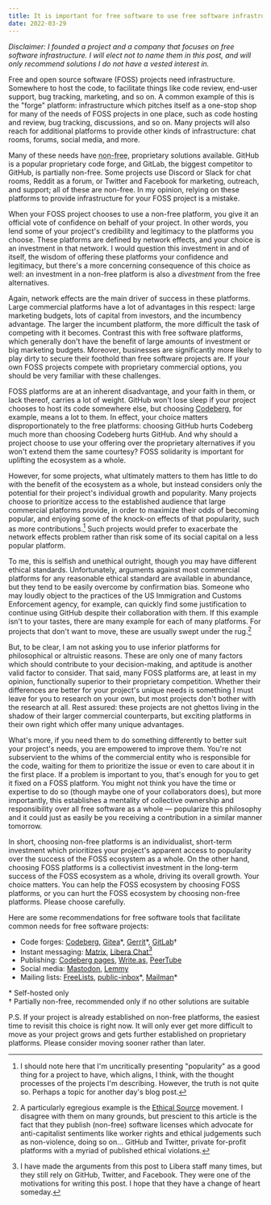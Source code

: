 ```yaml
---
title: It is important for free software to use free software infrastructure
date: 2022-03-29
---
```


*Disclaimer: I founded a project and a company that focuses on free software
infrastructure. I will elect not to name them in this post, and will only
recommend solutions I do not have a vested interest in.*

Free and open source software (FOSS) projects need infrastructure. Somewhere to
host the code, to facilitate things like code review, end-user support, bug
tracking, marketing, and so on. A common example of this is the "forge"
platform: infrastructure which pitches itself as a one-stop shop for many of the
needs of FOSS projects in one place, such as code hosting and review, bug
tracking, discussions, and so on. Many projects will also reach for additional
platforms to provide other kinds of infrastructure: chat rooms, forums, social
media, and more.

Many of these needs have <abbr title="Projects which do not use a license compatible with the Free Software guidelines, i.e. non-FOSS.">non-free</abbr>,
proprietary solutions available. GitHub is a popular proprietary code forge, and
GitLab, the biggest competitor to GitHub, is partially non-free. Some projects
use Discord or Slack for chat rooms, Reddit as a forum, or Twitter and Facebook
for marketing, outreach, and support; all of these are non-free. In my opinion,
relying on these platforms to provide infrastructure for your FOSS project is a
mistake.

When your FOSS project chooses to use a non-free platform, you give it an
official vote of confidence on behalf of your project. In other words, you lend
some of your project's credibility and legitimacy to the platforms you choose.
These platforms are defined by network effects, and your choice is an investment
in that network. I would question this investment in and of itself, the wisdom
of offering these platforms your confidence and legitimacy, but there's a more
concerning consequence of this choice as well: an investment in a non-free
platform is also a *divestment* from the free alternatives.

Again, network effects are the main driver of success in these platforms. Large
commercial platforms have a lot of advantages in this respect: large marketing
budgets, lots of capital from investors, and the incumbency advantage. The
larger the incumbent platform, the more difficult the task of competing with it
becomes. Contrast this with free software platforms, which generally don't have
the benefit of large amounts of investment or big marketing budgets. Moreover,
businesses are significantly more likely to play dirty to secure their foothold
than free software projects are. If your own FOSS projects compete with
proprietary commercial options, you should be very familiar with these
challenges.

FOSS platforms are at an inherent disadvantage, and your faith in them, or lack
thereof, carries a lot of weight. GitHub won't lose sleep if your project
chooses to host its code somewhere else, but choosing [Codeberg], for example,
means a lot to them. In effect, your choice matters disproportionately to the
free platforms: choosing GitHub hurts Codeberg much more than choosing Codeberg
hurts GitHub. And why should a project choose to use your offering over the
proprietary alternatives if you won't extend them the same courtesy? FOSS
solidarity is important for uplifting the ecosystem as a whole.

[Codeberg]: https://codeberg.org

However, for some projects, what ultimately matters to them has little to do
with the benefit of the ecosystem as a whole, but instead considers only the
potential for their project's individual growth and popularity. Many projects
choose to prioritize access to the established audience that large commercial
platforms provide, in order to maximize their odds of becoming popular, and
enjoying some of the knock-on effects of that popularity, such as more
contributions.[^popular] Such projects would prefer to exacerbate the network
effects problem rather than risk some of its social capital on a less popular
platform.

[^popular]: I should note here that I'm uncritically presenting "popularity" as a good thing for a project to have, which aligns, I think, with the thought processes of the projects I'm describing. However, the truth is not quite so. Perhaps a topic for another day's blog post.

To me, this is selfish and unethical outright, though you may have different
ethical standards. Unfortunately, arguments against most commercial platforms
for any reasonable ethical standard are available in abundance, but they tend to
be easily overcome by confirmation bias. Someone who may loudly object to the
practices of the US Immigration and Customs Enforcement agency, for example, can
quickly find some justification to continue using GitHub despite their
collaboration with them. If this example isn't to your tastes, there are many
example for each of many platforms. For projects that don't want to move, these
are usually swept under the rug.[^1]

[^1]: A particularly egregious example is the [Ethical Source](https://ethicalsource.dev/) movement. I disagree with them on many grounds, but prescient to this article is the fact that they publish (non-free) software licenses which advocate for anti-capitalist sentiments like worker rights and ethical judgements such as non-violence, doing so on... GitHub and Twitter, private for-profit platforms with a myriad of published ethical violations.

But, to be clear, I am not asking you to use inferior platforms for
philosophical or altruistic reasons. These are only one of many factors which
should contribute to your decision-making, and aptitude is another valid factor
to consider. That said, many FOSS platforms are, at least in my opinion,
functionally superior to their proprietary competition. Whether their
differences are better for your project's unique needs is something I must leave
for you to research on your own, but most projects don't bother with the
research at all. Rest assured: these projects are not ghettos living in the
shadow of their larger commercial counterparts, but exciting platforms in their
own right which offer many unique advantages.

What's more, if you need them to do something differently to better suit your
project's needs, you are empowered to improve them. You're not subservient to
the whims of the commercial entity who is responsible for the code, waiting for
them to prioritize the issue or even to care about it in the first place. If a
problem is important to you, that's enough for you to get it fixed on a FOSS
platform. You might not think you have the time or expertise to do so (though
maybe one of your collaborators does), but more importantly, this establishes a
mentality of collective ownership and responsibility over all free software as a
whole&nbsp;&mdash; popularize this philosophy and it could just as easily be you
receiving a contribution in a similar manner tomorrow.

In short, choosing non-free platforms is an individualist, short-term investment
which prioritizes your project's apparent access to popularity over the success
of the FOSS ecosystem as a whole. On the other hand, choosing FOSS platforms is
a collectivist investment in the long-term success of the FOSS ecosystem as a
whole, driving its overall growth. Your choice matters. You can help the FOSS
ecosystem by choosing FOSS platforms, or you can hurt the FOSS ecosystem by
choosing non-free platforms. Please choose carefully.

Here are some recommendations for free software tools that facilitate common
needs for free software projects:

- Code forges: [Codeberg], [Gitea]\*, [Gerrit]\*, [GitLab]†
- Instant messaging: [Matrix], [Libera Chat](https://libera.chat)[^2]
- Publishing: [Codeberg pages], [Write.as], [PeerTube]
- Social media: [Mastodon], [Lemmy]
- Mailing lists: [FreeLists], [public-inbox]\*, [Mailman]\*

\* Self-hosted only \
† Partially non-free, recommended only if no other solutions are suitable

[Gitlab]: https://gitlab.com
[Gitea]: https://gitea.io/en-us
[Gerrit]: https://www.gerritcodereview.com
[Mailman]: http://www.list.org
[FreeLists]: https://www.freelists.org
[Mastodon]: https://joinmastodon.org
[Lemmy]: https://join-lemmy.org/
[PeerTube]: https://joinpeertube.org/
[Write.as]: https://write.as/
[Codeberg pages]: https://codeberg.page/
[Matrix]: https://matrix.org/
[public-inbox]: https://public-inbox.org/public-inbox-overview.html

[^2]: I have made the arguments from this post to Libera staff many times, but they still rely on GitHub, Twitter, and Facebook. They were one of the motivations for writing this post. I hope that they have a change of heart someday.

P.S. If your project is already established on non-free platforms, the easiest
time to revisit this choice is right now. It will only ever get more difficult
to move as your project grows and gets further established on proprietary
platforms. Please consider moving sooner rather than later.
